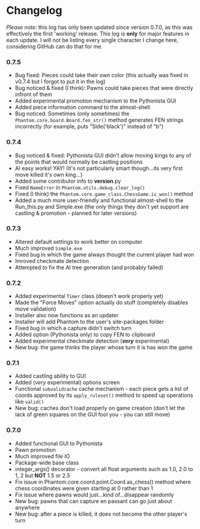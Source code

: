 # Changelog
*Please note*: this log has only been updated since version 0.7.0, as this was effectively the first 'working' release.
This log is **only** for major features in each update.  I will not be listing every single character I change here, considering GitHub can do that for me.

### 0.7.5
 - Bug fixed: Pieces could take their own color (this actually was fixed in v0.7.4 but I forgot to put it in the log)
 - Bug noticed & fixed (I think): Pawns could take pieces that were directly infront of them
 - Added experimental promotion mechanism to the Pythonista GUI
 - Added piece information command to the almost-shell
 - Bug noticed: Sometimes (only sometimes) the `Phantom.core.board.Board.fen_str()` method generates FEN strings incorrectly (for example, puts "Side('black')" instead of "b")

### 0.7.4
 - Bug noticed & fixed: Pythonista GUI didn't allow moving kings to any of the points that would normally be castling positions
 - AI easy works! YAY! (It's not particularly smart though...its very first move killed it's own king...)
 - Added some contributor info to __version__.py
 - Fixed `NameError` in `Phantom.utils.debug.clear_log()`
 - Fixed (I think) the `Phantom.core.game_class.ChessGame.is_won()` method
 - Added a much more user-friendly and functional almost-shell to the Run_this.py and Simple.exe (the only things they don't yet support are castling & promotion - planned for later versions)

### 0.7.3
 - Altered default settings to work better on computer
 - Much improved `Simple.exe` 
 - Fixed bug in which the game always thought the current player had won
 - Imroved checkmate detection
 - Attempted to fix the AI tree generation (and probably failed)

### 0.7.2
 - Added experimental `Timer` class (doesn't work properly yet)
 - Made the "Force Moves" option actually do stuff (completely disables move validation)
 - Installer also now functions as an updater
 - Installer will add Phantom to the user's site-packages folder
 - Fixed bug in which a capture didn't switch turn
 - Added option (Pythonista only) to copy FEN to clipboard
 - Added experimental checkmate detection (***very*** experimental)
 - New bug: the game thinks the player whose turn it is has won the game

### 0.7.1
 - Added castling ability to GUI
 - Added (*very* experimental) options screen
 - Functional `subvalidcache` cache mechanism - each piece gets a list of coords approved by its `apply_ruleset()` method to speed up operations like `valid()`
 - New bug: caches don't load properly on game creation (don't let the lack of green squares on the GUI fool you - you can still move)

### 0.7.0
 - Added functional GUI to Pythonista
 - Pawn promotion
 - Much improved file IO
 - Package-wide base class
 - integer_args() decorator - convert all float arguments such as 1.0, 2.0 to 1, 2 but **NOT** 1.5 or 2.5
 - Fix issue in Phantom.core.coord.point.Coord.as_chess() method where chess coordinates were given starting at 0 rather than 1
 - Fix issue where pawns would just...kind of...disappear randomly
 - New bug: pawns that can capture en passant can go just about anywhere
 - New bug: after a piece is killed, it does not become the other player's turn